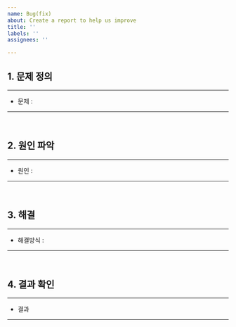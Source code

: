 ```yaml
---
name: Bug(fix)
about: Create a report to help us improve
title: ''
labels: ''
assignees: ''

---
```


## 1. 문제 정의

---
- 문제 : 

---
<br>

## 2. 원인 파악

---
- 원인 : 

---
<br>

## 3. 해결

---
- 해결방식 :

---
<br>

## 4. 결과 확인

---

- 결과 


---
